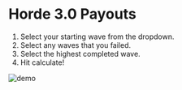# Horde 3.0 Payouts

1. Select your starting wave from the dropdown. 
2. Select any waves that you failed. 
3. Select the highest completed wave. 
4. Hit calculate!

![demo](http://i.imgur.com/EOrq4Ys.png)
